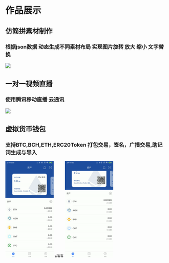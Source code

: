 # 作品展示
## 仿简拼素材制作
### 根据json数据 动态生成不同素材布局 实现图片旋转 放大 缩小 文字替换
> 
<img src="img/sczz.gif" width="30%">

## 一对一视频直播
### 使用腾讯移动直播 云通讯
> 
<img src="img/zb.gif" width="30%">

## 虚拟货币钱包
### 支持BTC,BCH,ETH,ERC20Token 打包交易，签名，广播交易,助记词生成与导入
>
<img src="img/wallet.gif" width="30%">
###
<img src="img/hq.gif" width="30%">
